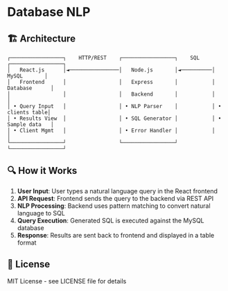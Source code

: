 # Database NLP 


## 🏗️ Architecture

```
┌─────────────────┐    HTTP/REST    ┌─────────────────┐    SQL    ┌─────────────────┐
│   React.js      │◄────────────────│   Node.js       │◄──────────│     MySQL       │
│   Frontend      │                 │   Express       │           │   Database      │
│                 │                 │   Backend       │           │                 │
│ • Query Input   │                 │ • NLP Parser    │           │ • clients table│
│ • Results View  │                 │ • SQL Generator │           │ • Sample data   │
│ • Client Mgmt   │                 │ • Error Handler │           │                 │
└─────────────────┘                 └─────────────────┘           └─────────────────┘
```

## 🔍 How it Works

1. **User Input**: User types a natural language query in the React frontend
2. **API Request**: Frontend sends the query to the backend via REST API
3. **NLP Processing**: Backend uses pattern matching to convert natural language to SQL
4. **Query Execution**: Generated SQL is executed against the MySQL database
5. **Response**: Results are sent back to frontend and displayed in a table format

## 📄 License

MIT License - see LICENSE file for details
